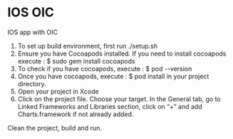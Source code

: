 # IOS OIC
IOS app with OIC

1. To set up build environment, first run ./setup.sh
2. Ensure you have Cocoapods installed. If you need to install cocoapods execute : $ sudo gem install cocoapods
3. To check if you have cocoapods, execute : $ pod --version
4. Once you have cocoapods, execute : $ pod install in your project directory.
5. Open your project in Xcode
6. Click on the project file. Choose your target. In the General tab, go to Linked Frameworks and Libraries section, click on “+” and add Charts.framework if not already added.

Clean the project, build and run.
